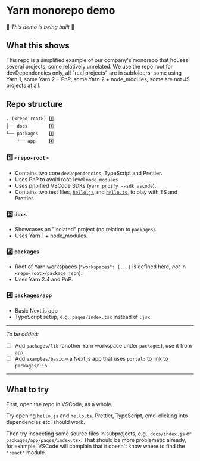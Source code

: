 # Yarn monorepo demo

🚧 _This demo is being built_ 🚧

## What this shows

This repo is a simplified example of our company's monorepo that houses several projects, some relatively unrelated. We use the repo root for devDependencies only, all "real projects" are in subfolders, some using Yarn 1, some Yarn 2 + PnP, some Yarn 2 + node_modules, some are not JS projects at all.

## Repo structure

```
. (<repo-root>) 1️⃣
├── docs        2️⃣
└── packages    3️⃣
    └── app     4️⃣
```

### 1️⃣ `<repo-root>`

- Contains two core `devDependencies`, TypeScript and Prettier.
- Uses PnP to avoid root-level `node_modules`.
- Uses pnpified VSCode SDKs (`yarn pnpify --sdk vscode`).
- Contains two test files, [`hello.js`](hello.js) and [`hello.ts`](hello.ts), to play with TS and Prettier.

### 2️⃣ `docs`

- Showcases an "isolated" project (no relation to `packages`).
- Uses Yarn 1 + node_modules.

### 3️⃣ `packages`

- Root of Yarn workspaces (`"workspaces": [...]` is defined here, _not_ in `<repo-root>/package.json`).
- Uses Yarn 2.4 and PnP.

### 4️⃣ `packages/app`

- Basic Next.js app
- TypeScript setup, e.g., `pages/index.tsx` instead of `.jsx`.

---

_To be added:_

- [ ] Add `packages/lib` (another Yarn workspace under `packages`), use it from `app`.
- [ ] Add `examples/basic` – a Next.js app that uses `portal:` to link to `packages/lib`.

---

## What to try

First, open the repo in VSCode, as a whole.

Try opening `hello.js` and `hello.ts`. Prettier, TypeScript, cmd-clicking into dependencies etc. should work.

Then try inspecting some source files in subprojects, e.g., `docs/index.js` or `packages/app/pages/index.tsx`. That should be more problematic already, for example, VSCode will complain that it doesn't know where to find the `'react'` module.
